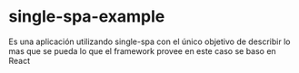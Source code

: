 # single-spa-example
Es una aplicación utilizando single-spa con el único objetivo de describir lo mas  que se pueda lo que el framework provee en este caso se baso en React
